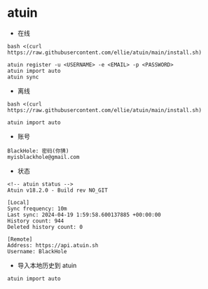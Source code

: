 # atuin

- 在线
```shell
bash <(curl https://raw.githubusercontent.com/ellie/atuin/main/install.sh)
 
atuin register -u <USERNAME> -e <EMAIL> -p <PASSWORD>
atuin import auto
atuin sync
```

- 离线
```shell
bash <(curl https://raw.githubusercontent.com/ellie/atuin/main/install.sh)

atuin import auto
```

- 账号
```shell
BlackHole: 密码(你猜)
myisblackhole@gmail.com
```

- 状态
```shell
<!-- atuin status -->
Atuin v18.2.0 - Build rev NO_GIT

[Local]
Sync frequency: 10m
Last sync: 2024-04-19 1:59:58.600137885 +00:00:00
History count: 944
Deleted history count: 0

[Remote]
Address: https://api.atuin.sh
Username: BlackHole
```

- 导入本地历史到 atuin
```shell
atuin import auto
```
